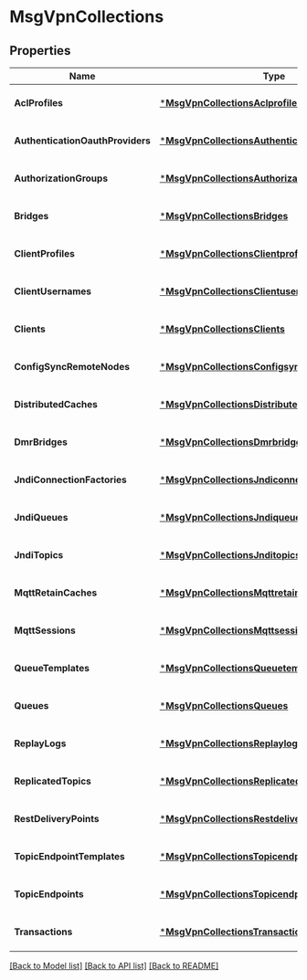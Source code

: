 # MsgVpnCollections

## Properties
Name | Type | Description | Notes
------------ | ------------- | ------------- | -------------
**AclProfiles** | [***MsgVpnCollectionsAclprofiles**](MsgVpnCollectionsAclprofiles.md) |  | [optional] [default to null]
**AuthenticationOauthProviders** | [***MsgVpnCollectionsAuthenticationoauthproviders**](MsgVpnCollectionsAuthenticationoauthproviders.md) |  | [optional] [default to null]
**AuthorizationGroups** | [***MsgVpnCollectionsAuthorizationgroups**](MsgVpnCollectionsAuthorizationgroups.md) |  | [optional] [default to null]
**Bridges** | [***MsgVpnCollectionsBridges**](MsgVpnCollectionsBridges.md) |  | [optional] [default to null]
**ClientProfiles** | [***MsgVpnCollectionsClientprofiles**](MsgVpnCollectionsClientprofiles.md) |  | [optional] [default to null]
**ClientUsernames** | [***MsgVpnCollectionsClientusernames**](MsgVpnCollectionsClientusernames.md) |  | [optional] [default to null]
**Clients** | [***MsgVpnCollectionsClients**](MsgVpnCollectionsClients.md) |  | [optional] [default to null]
**ConfigSyncRemoteNodes** | [***MsgVpnCollectionsConfigsyncremotenodes**](MsgVpnCollectionsConfigsyncremotenodes.md) |  | [optional] [default to null]
**DistributedCaches** | [***MsgVpnCollectionsDistributedcaches**](MsgVpnCollectionsDistributedcaches.md) |  | [optional] [default to null]
**DmrBridges** | [***MsgVpnCollectionsDmrbridges**](MsgVpnCollectionsDmrbridges.md) |  | [optional] [default to null]
**JndiConnectionFactories** | [***MsgVpnCollectionsJndiconnectionfactories**](MsgVpnCollectionsJndiconnectionfactories.md) |  | [optional] [default to null]
**JndiQueues** | [***MsgVpnCollectionsJndiqueues**](MsgVpnCollectionsJndiqueues.md) |  | [optional] [default to null]
**JndiTopics** | [***MsgVpnCollectionsJnditopics**](MsgVpnCollectionsJnditopics.md) |  | [optional] [default to null]
**MqttRetainCaches** | [***MsgVpnCollectionsMqttretaincaches**](MsgVpnCollectionsMqttretaincaches.md) |  | [optional] [default to null]
**MqttSessions** | [***MsgVpnCollectionsMqttsessions**](MsgVpnCollectionsMqttsessions.md) |  | [optional] [default to null]
**QueueTemplates** | [***MsgVpnCollectionsQueuetemplates**](MsgVpnCollectionsQueuetemplates.md) |  | [optional] [default to null]
**Queues** | [***MsgVpnCollectionsQueues**](MsgVpnCollectionsQueues.md) |  | [optional] [default to null]
**ReplayLogs** | [***MsgVpnCollectionsReplaylogs**](MsgVpnCollectionsReplaylogs.md) |  | [optional] [default to null]
**ReplicatedTopics** | [***MsgVpnCollectionsReplicatedtopics**](MsgVpnCollectionsReplicatedtopics.md) |  | [optional] [default to null]
**RestDeliveryPoints** | [***MsgVpnCollectionsRestdeliverypoints**](MsgVpnCollectionsRestdeliverypoints.md) |  | [optional] [default to null]
**TopicEndpointTemplates** | [***MsgVpnCollectionsTopicendpointtemplates**](MsgVpnCollectionsTopicendpointtemplates.md) |  | [optional] [default to null]
**TopicEndpoints** | [***MsgVpnCollectionsTopicendpoints**](MsgVpnCollectionsTopicendpoints.md) |  | [optional] [default to null]
**Transactions** | [***MsgVpnCollectionsTransactions**](MsgVpnCollectionsTransactions.md) |  | [optional] [default to null]

[[Back to Model list]](../README.md#documentation-for-models) [[Back to API list]](../README.md#documentation-for-api-endpoints) [[Back to README]](../README.md)

